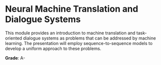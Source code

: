 # Neural Machine Translation and Dialogue Systems

This module provides an introduction to machine translation and task-oriented dialogue systems as problems that can be addressed by machine learning. The presentation will employ sequence-to-sequence models to develop a uniform approach to these problems.

**Grade**: A-